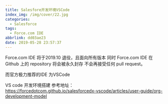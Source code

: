 ```yaml
---
title: Salesfore开发环境VSCode
index_img: /img/cover/22.jpg
categories:
  - Salesforce
tags:
  - Force.com IDE
abbrlink: dd03ae23
date: 2019-05-28 23:57:37
---
```


Force.com IDE 将于2019.10 退役，且面向所有版本
同时 Force.com IDE 在Github 上的 repository 将会被永久封存
不会再接受任何 pull request。

而官方极力推荐的IDE 为VSCode


VS code 开发环境搭建
参考地址：
https://forcedotcom.github.io/salesforcedx-vscode/articles/user-guide/org-development-model
